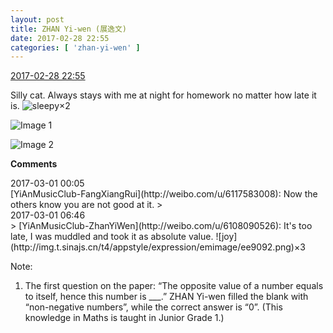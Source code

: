 ```yaml
---
layout: post
title: ZHAN Yi-wen (展逸文)
date: 2017-02-28 22:55
categories: [ 'zhan-yi-wen' ]
---
```


<div class="weibo-info">
  <a href="http://weibo.com/6108090526/ExFYUrccp">2017-02-28 22:55</a>
</div>

Silly cat. Always stays with me at night for homework no matter how late it is. ![sleepy](http://img.t.sinajs.cn/t4/appstyle/expression/emimage/ee9083.png)×2

<!-- more -->

![Image 1](https://wx1.sinaimg.cn/mw690/006FmVn8ly1fd6kqcbl0rj30qo0zk7aw.jpg)

![Image 2](https://wx3.sinaimg.cn/mw690/006FmVn8ly1fd6kqbhhbpj30zk0qo485.jpg)

**Comments**

<div clss="weibo-info">2017-03-01 00:05</div>
[YiAnMusicClub-FangXiangRui](http://weibo.com/u/6117583008): Now the others know you are not good at it.
> <div clss="weibo-info">2017-03-01 06:46</div>
> [YiAnMusicClub-ZhanYiWen](http://weibo.com/u/6108090526): It's too late, I was muddled and took it as absolute value. ![joy](http://img.t.sinajs.cn/t4/appstyle/expression/emimage/ee9092.png)×3

Note:
1. The first question on the paper: “The opposite value of a number equals to itself, hence this number is ___.” ZHAN Yi-wen filled the blank with “non-negative numbers”, while the correct answer is “0”. (This knowledge in Maths is taught in Junior Grade 1.)

